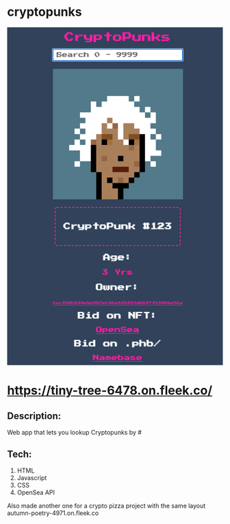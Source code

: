 # cryptopunks
![alt text](main.png)

# https://tiny-tree-6478.on.fleek.co/

## Description:
Web app that lets you lookup Cryptopunks by #

## Tech:
1. HTML
2. Javascript
3. CSS
4. OpenSea API


Also made another one for a crypto pizza project with the same layout
autumn-poetry-4971.on.fleek.co



